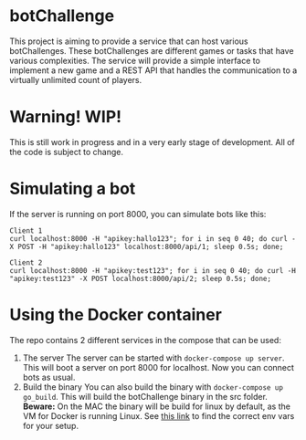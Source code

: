 # botChallenge

This project is aiming to provide a service that can host various
botChallenges. These botChallenges are different games or tasks that have various
complexities. The service will provide a simple interface to implement a new
game and a REST API that handles the communication to a virtually unlimited count
of players.

# Warning! WIP!
This is still work in progress and in a very early stage of development. All
of the code is subject to change.

# Simulating a bot
If the server is running on port 8000, you can simulate bots like this:

```
Client 1
curl localhost:8000 -H "apikey:hallo123"; for i in seq 0 40; do curl -X POST -H "apikey:hallo123" localhost:8000/api/1; sleep 0.5s; done;

Client 2
curl localhost:8000 -H "apikey:test123"; for i in seq 0 40; do curl -H "apikey:test123" -X POST localhost:8000/api/2; sleep 0.5s; done;
```

# Using the Docker container
The repo contains 2 different services in the compose that can be used:
1. The server
The server can be started with `docker-compose up server`. This will boot a
server on port 8000 for localhost. Now you can connect bots as usual.
2. Build the binary
You can also build the binary with `docker-compose up go_build`. This will build
the botChallenge binary in the src folder.
**Beware:** On the MAC the binary will be build for linux by default, as the VM
for Docker is running Linux. See [this link](https://www.digitalocean.com/community/tutorials/how-to-build-go-executables-for-multiple-platforms-on-ubuntu-16-04) to find the correct env vars
for your setup.
